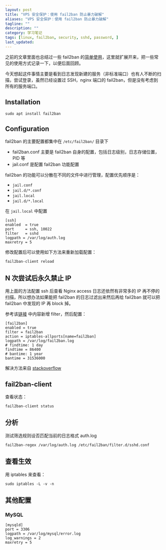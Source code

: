 ```yaml
---
layout: post
title: "VPS 安全保护：使用 fail2ban 防止暴力破解"
aliases: "VPS 安全保护：使用 fail2ban 防止暴力破解"
tagline: ""
description: ""
category: 学习笔记
tags: [linux, fail2ban, security, sshd, password, ]
last_updated:
---
```


之前的文章里面也总结过一些 fail2ban 的[简单使用](/post/2018/03/vps-security.html)，这里就扩展开来，把一些常见的使用方式记录一下，以便后面回顾。

今天想起这件事情主要是看到日志发现新建的服务（非标准端口）也有人不断的扫描，尝试登录，虽然已经设置过 SSH，nginx 端口的 fail2ban，但是没有考虑到所有的服务端口。

## Installation

	sudo apt install fail2ban

## Configuration
fail2ban 的主要配置都集中在 `/etc/fail2ban/` 目录下

- fail2ban.conf 主要是 fail2ban 自身的配置，包括日志级别，日志存储位置，PID 等
- jail.conf 是配置 fail2ban 功能配置

fail2ban 的功能可以分散在不同的文件中进行管理，配置优先顺序是：

- `jail.conf`
- `jail.d/*.conf`
- `jail.local`
- `jail.d/*.local`

在 `jail.local` 中配置

	[ssh]
	enabled  = true
	port     = ssh, 10022
	filter   = sshd
	logpath = /var/log/auth.log
	maxretry = 5

修改配置后可以使用如下方法来重新加载配置：

	fail2ban-client reload

## N 次尝试后永久禁止 IP
用上面的方法配置 ssh 后查看 Nginx access 日志还依然有非常多的 IP 再不停的扫描，所以想办法如果能把 fail2ban 的日志过滤出来然后再给 fail2ban 就可以把 fail2ban 中发现的 IP 再 block 掉。

参考该[链接](http://whyscream.net/wiki/index.php/Fail2ban_monitoring_Fail2ban) 中内容新增 filter，然后配置：

	[fail2ban]
	enabled = true
	filter = fail2ban
	action = iptables-allports[name=fail2ban]
	logpath = /var/log/fail2ban.log
	# findtime: 1 day
	findtime = 86400
	# bantime: 1 year
	bantime = 31536000

解决方法来自 [stackoverflow](https://serverfault.com/a/415357/288331)

## fail2ban-client
查看状态：

	fail2ban-client status

## 分析
测试筛选规则设否匹配当前的日志格式 auth.log

	fail2ban-regex /var/log/auth.log /etc/fail2ban/filter.d/sshd.conf

## 查看生效
用 iptables 来查看：

	sudo iptables -L -v -n


## 其他配置

### MySQL

```
[mysqld]
port = 3306
logpath = /var/log/mysql/error.log
log_warnings = 2
maxretry = 5
```